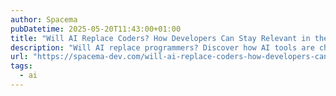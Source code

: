 ```yaml
---
author: Spacema
pubDatetime: 2025-05-20T11:43:00+01:00
title: "Will AI Replace Coders? How Developers Can Stay Relevant in the Age of AI Tools"
description: "Will AI replace programmers? Discover how AI tools are changing software development—and what skills developers need to stay competitive in 2025."
url: "https://spacema-dev.com/will-ai-replace-coders-how-developers-can-stay-relevant-in-the-age-of-ai-tools/"
tags:
  - ai
---
```

